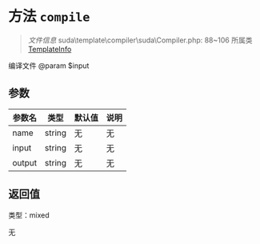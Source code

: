 # 方法 `compile`

> *文件信息* suda\template\compiler\suda\Compiler.php: 88~106
> 所属类 [TemplateInfo](../TemplateInfo.md)


编译文件
@param $input

## 参数


| 参数名 | 类型 | 默认值 | 说明 |
|--------|-----|-------|-------|
| name |  string | 无 | 无 |
| input |  string | 无 | 无 |
| output |  string | 无 | 无 |



## 返回值

类型：mixed

无

